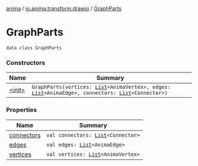 [anima](../../index.md) / [io.anima.transform.drawio](../index.md) / [GraphParts](./index.md)

# GraphParts

`data class GraphParts`

### Constructors

| Name | Summary |
|---|---|
| [&lt;init&gt;](-init-.md) | `GraphParts(vertices: `[`List`](https://kotlinlang.org/api/latest/jvm/stdlib/kotlin.collections/-list/index.html)`<AnimaVertex>, edges: `[`List`](https://kotlinlang.org/api/latest/jvm/stdlib/kotlin.collections/-list/index.html)`<AnimaEdge>, connectors: `[`List`](https://kotlinlang.org/api/latest/jvm/stdlib/kotlin.collections/-list/index.html)`<Connector>)` |

### Properties

| Name | Summary |
|---|---|
| [connectors](connectors.md) | `val connectors: `[`List`](https://kotlinlang.org/api/latest/jvm/stdlib/kotlin.collections/-list/index.html)`<Connector>` |
| [edges](edges.md) | `val edges: `[`List`](https://kotlinlang.org/api/latest/jvm/stdlib/kotlin.collections/-list/index.html)`<AnimaEdge>` |
| [vertices](vertices.md) | `val vertices: `[`List`](https://kotlinlang.org/api/latest/jvm/stdlib/kotlin.collections/-list/index.html)`<AnimaVertex>` |
